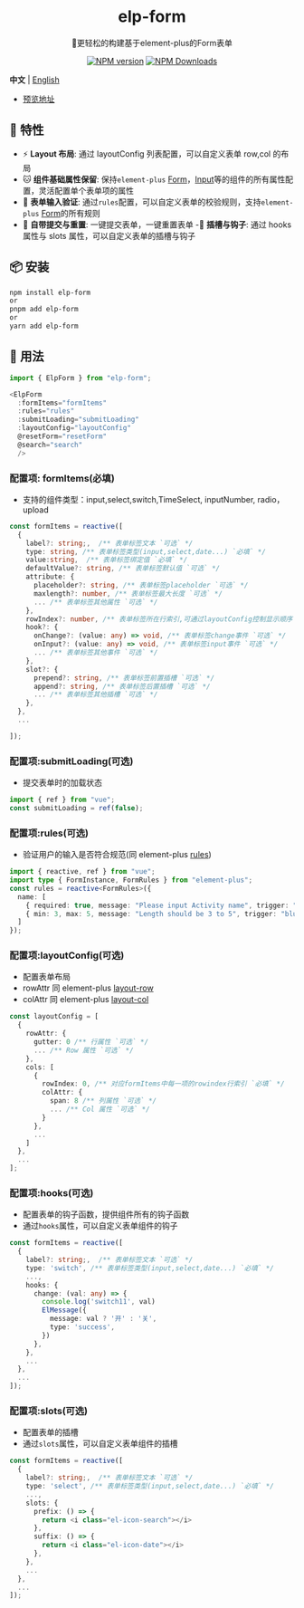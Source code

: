 <h1 align="center">elp-form</h1>
<p align="center">🚀更轻松的构建基于element-plus的Form表单</p>

<p align="center">
<a href="https://www.npmjs.com/package/elp-form" target="__blank"><img src="https://img.shields.io/npm/v/elp-form?color=a1b858&label=" alt="NPM version"></a>
<a href="https://www.npmjs.com/package/elp-form" target="__blank"><img alt="NPM Downloads" src="https://img.shields.io/npm/dm/elp-form?color=50a36f&label="></a>
</p>

**中文** | [English](./README.md)

- [预览地址](https://pkg-demo.netlify.app/)

## 🚀 特性

- ⚡ **Layout 布局**: 通过 layoutConfig 列表配置，可以自定义表单 row,col 的布局
- 🐱 **组件基础属性保留**: 保持`element-plus` [Form](https://element-plus.org/zh-CN/component/table.html)，[Input](https://element-plus.org/zh-CN/component/input.html)等的组件的所有属性配置，灵活配置单个表单项的属性
- 🎈 **表单输入验证**: 通过`rules`配置，可以自定义表单的校验规则，支持`element-plus` [Form](https://element-plus.org/zh-CN/component/form.html#rules)的所有规则
- 🥏 **自带提交与重置**: 一键提交表单，一键重置表单
  -🚩 **插槽与钩子**: 通过 hooks 属性与 slots 属性，可以自定义表单的插槽与钩子

## 📦 安装

```bash
npm install elp-form
or
pnpm add elp-form
or
yarn add elp-form
```

## 🦄 用法

```ts
import { ElpForm } from "elp-form";

<ElpForm
  :formItems="formItems"
  :rules="rules"
  :submitLoading="submitLoading"
  :layoutConfig="layoutConfig"
  @resetForm="resetForm"
  @search="search"
  />
```

### 配置项: formItems(必填)

- 支持的组件类型：input,select,switch,TimeSelect, inputNumber, radio，upload

```ts
const formItems = reactive([
  {
    label?: string;,  /** 表单标签文本 `可选` */
    type: string, /** 表单标签类型(input,select,date...) `必填` */
    value:string,  /** 表单标签绑定值 `必填` */
    defaultValue?: string, /** 表单标签默认值 `可选` */
    attribute: {
      placeholder?: string, /** 表单标签placeholder `可选` */
      maxlength?: number, /** 表单标签最大长度 `可选` */
      ... /** 表单标签其他属性 `可选` */
    },
    rowIndex?: number, /** 表单标签所在行索引,可通过layoutConfig控制显示顺序 `可选` */
    hook?: {
      onChange?: (value: any) => void, /** 表单标签change事件 `可选` */
      onInput?: (value: any) => void, /** 表单标签input事件 `可选` */
      ... /** 表单标签其他事件 `可选` */
    },
    slot?: {
      prepend?: string, /** 表单标签前置插槽 `可选` */
      append?: string, /** 表单标签后置插槽 `可选` */
      ... /** 表单标签其他插槽 `可选` */
    },
  },
  ...

]);
```

### 配置项:submitLoading(可选)

- 提交表单时的加载状态

```ts
import { ref } from "vue";
const submitLoading = ref(false);
```

### 配置项:rules(可选)

- 验证用户的输入是否符合规范(同 element-plus [rules](https://element-plus.org/zh-CN/component/form.html#rules))

```ts
import { reactive, ref } from "vue";
import type { FormInstance, FormRules } from "element-plus";
const rules = reactive<FormRules>({
  name: [
    { required: true, message: "Please input Activity name", trigger: "blur" },
    { min: 3, max: 5, message: "Length should be 3 to 5", trigger: "blur" }
  ]
});
```

### 配置项:layoutConfig(可选)

- 配置表单布局
- rowAttr 同 element-plus [layout-row](https://element-plus.org/zh-CN/component/layout.html#row-%E5%B1%9E%E6%80%A7)
- colAttr 同 element-plus [layout-col](https://element-plus.org/zh-CN/component/layout.html#col-%E5%B1%9E%E6%80%A7)

```ts
const layoutConfig = [
  {
    rowAttr: {
      gutter: 0 /** 行属性 `可选` */
      ... /** Row 属性 `可选` */
    },
    cols: [
      {
        rowIndex: 0, /** 对应formItems中每一项的rowindex行索引 `必填` */
        colAttr: {
          span: 8 /** 列属性 `可选` */
          ... /** Col 属性 `可选` */
        }
      },
      ...
    ]
  },
  ...
];

```

### 配置项:hooks(可选)

- 配置表单的钩子函数，提供组件所有的钩子函数
- 通过`hooks`属性，可以自定义表单组件的钩子

```ts
const formItems = reactive([
  {
    label?: string;,  /** 表单标签文本 `可选` */
    type: 'switch', /** 表单标签类型(input,select,date...) `必填` */
    ...,
    hooks: {
      change: (val: any) => {
        console.log('switch11', val)
        ElMessage({
          message: val ? '开' : '关',
          type: 'success',
        })
      },
    },
    ...
  },
  ...
]);
```

### 配置项:slots(可选)

- 配置表单的插槽
- 通过`slots`属性，可以自定义表单组件的插槽

```ts
const formItems = reactive([
  {
    label?: string;,  /** 表单标签文本 `可选` */
    type: 'select', /** 表单标签类型(input,select,date...) `必填` */
    ...,
    slots: {
      prefix: () => {
        return <i class="el-icon-search"></i>
      },
      suffix: () => {
        return <i class="el-icon-date"></i>
      },
    },
    ...
  },
  ...
]);
```
